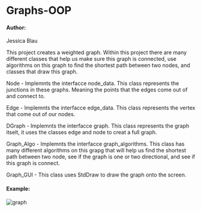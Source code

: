 # Graphs-OOP

#### Author:
Jessica Blau 

This project creates a weighted graph. Within this project there are many different classes that help us make sure this graph is connected, use algorithms on this graph to find the shortest path between two nodes, and classes that draw this graph.

Node - Implemnts the interfacce node_data. This class represents the junctions in these graphs. Meaning the points that the edges come out of and connect to.

Edge - Implemnts the interfacce edge_data. This class represents the vertex that come out of our nodes.

DGraph - Implemnts the interfacce graph. This class represents the graph itselt, it uses the classes edge and node to creat a full graph. 

Graph_Algo - Implemnts the interfacce graph_algorithms. This class has many different algorithms on this grapg that will help us find the shortest path between two node, see if the graph is one or two directional, and see if this graph is connect. 

Graph_GUI - This class uses StdDraw to draw the graph onto the screen. 

#### Example:
![graph](https://user-images.githubusercontent.com/44636937/71907685-3185ac00-3175-11ea-97ea-315e5bc12916.png)
